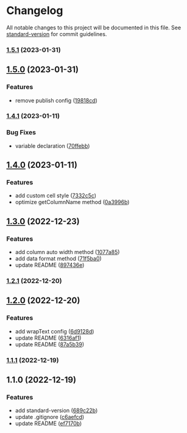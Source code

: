 # Changelog

All notable changes to this project will be documented in this file. See [standard-version](https://github.com/conventional-changelog/standard-version) for commit guidelines.

### [1.5.1](https://codeup.aliyun.com/gupo/node-modules/gupo-xlsx-populate/compare/v1.5.0...v1.5.1) (2023-01-31)

## [1.5.0](https://codeup.aliyun.com/gupo/node-modules/gupo-xlsx-populate/compare/v1.4.1...v1.5.0) (2023-01-31)


### Features

* remove publish config ([19818cd](https://codeup.aliyun.com/gupo/node-modules/gupo-xlsx-populate/commit/19818cd8b46894133f1d6e489601a2a53e023bf5))

### [1.4.1](https://codeup.aliyun.com/gupo/node-modules/gupo-xlsx-populate/compare/v1.4.0...v1.4.1) (2023-01-11)


### Bug Fixes

* variable declaration ([70ffebb](https://codeup.aliyun.com/gupo/node-modules/gupo-xlsx-populate/commit/70ffebb2fb17fe304eee8d61e289c436510d615e))

## [1.4.0](https://codeup.aliyun.com/gupo/node-modules/gupo-xlsx-populate/compare/v1.3.0...v1.4.0) (2023-01-11)


### Features

* add custom cell style ([7332c5c](https://codeup.aliyun.com/gupo/node-modules/gupo-xlsx-populate/commit/7332c5cfc997feb910e2c06f63296e31b97c3e73))
* optimize getColumnName method ([0a3996b](https://codeup.aliyun.com/gupo/node-modules/gupo-xlsx-populate/commit/0a3996b79314f9e7c40fbe3ee7ed0ab937cf0dc3))

## [1.3.0](https://codeup.aliyun.com/gupo/node-modules/gupo-xlsx-populate/compare/v1.2.1...v1.3.0) (2022-12-23)


### Features

* add column auto width method ([1077a85](https://codeup.aliyun.com/gupo/node-modules/gupo-xlsx-populate/commit/1077a8574b2e9da2d78b5c90ab8634da429e5bd9))
* add data format method ([71f5ba0](https://codeup.aliyun.com/gupo/node-modules/gupo-xlsx-populate/commit/71f5ba038fdcb55d9e62ecc7592ae71153c073c8))
* update README ([897436e](https://codeup.aliyun.com/gupo/node-modules/gupo-xlsx-populate/commit/897436eb9269bd87f958fb510b1a1045b9e85fd9))

### [1.2.1](https://codeup.aliyun.com/gupo/node-modules/gupo-xlsx-populate/compare/v1.2.0...v1.2.1) (2022-12-20)

## [1.2.0](https://codeup.aliyun.com/gupo/node-modules/gupo-xlsx-populate/compare/v1.1.1...v1.2.0) (2022-12-20)


### Features

* add wrapText config ([6d9128d](https://codeup.aliyun.com/gupo/node-modules/gupo-xlsx-populate/commit/6d9128ddd20c1093e03044fa695e8d5a0478faca))
* update README ([6316af1](https://codeup.aliyun.com/gupo/node-modules/gupo-xlsx-populate/commit/6316af13aae5c42d3bd9003d8b890eb9a4810c2f))
* update README ([87a5b39](https://codeup.aliyun.com/gupo/node-modules/gupo-xlsx-populate/commit/87a5b394d3492fe2c82db9797ea5b09e31fb0f17))

### [1.1.1](https://codeup.aliyun.com/gupo/node-modules/gupo-xlsx-populate/compare/v1.1.0...v1.1.1) (2022-12-19)

## 1.1.0 (2022-12-19)


### Features

* add standard-version ([689c22b](https://codeup.aliyun.com/gupo/node-modules/gupo-xlsx-populate/commit/689c22bb92dd80e75ec75c4185ab5a1fe3e0a076))
* update .gitignore ([c6aefcd](https://codeup.aliyun.com/gupo/node-modules/gupo-xlsx-populate/commit/c6aefcdc552846dc0cdd8abc1dc417e2aaf6d304))
* update README ([ef7170b](https://codeup.aliyun.com/gupo/node-modules/gupo-xlsx-populate/commit/ef7170b194e953bd73afa1f8cedd3d87cf213f07))
